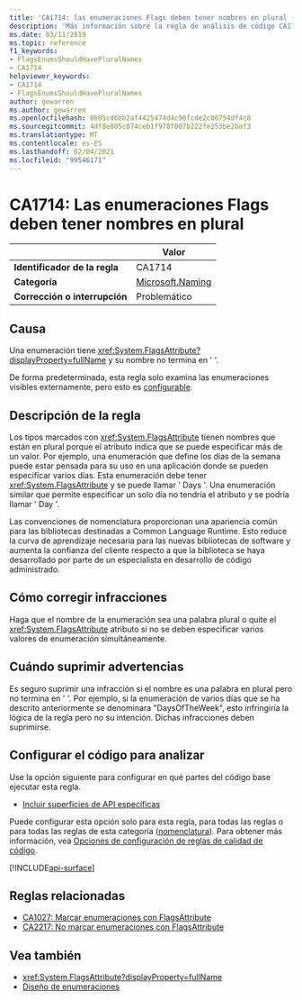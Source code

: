 ```yaml
---
title: 'CA1714: las enumeraciones Flags deben tener nombres en plural (análisis de código)'
description: 'Más información sobre la regla de análisis de código CA1714: las enumeraciones Flags deben tener nombres en plural'
ms.date: 03/11/2019
ms.topic: reference
f1_keywords:
- FlagsEnumsShouldHavePluralNames
- CA1714
helpviewer_keywords:
- CA1714
- FlagsEnumsShouldHavePluralNames
author: gewarren
ms.author: gewarren
ms.openlocfilehash: 8605cd6bb2af4425474d4c96fcde2c86754df4c8
ms.sourcegitcommit: 4df8e005c074ceb1f978f007b222fe253be2baf3
ms.translationtype: MT
ms.contentlocale: es-ES
ms.lasthandoff: 02/04/2021
ms.locfileid: "99546171"
---
```

# <a name="ca1714-flags-enums-should-have-plural-names"></a>CA1714: Las enumeraciones Flags deben tener nombres en plural

| | Valor |
|-|-|
| **Identificador de la regla** |CA1714|
| **Categoría** |[Microsoft.Naming](naming-warnings.md)|
| **Corrección o interrupción** |Problemático|

## <a name="cause"></a>Causa

Una enumeración tiene <xref:System.FlagsAttribute?displayProperty=fullName> y su nombre no termina en ' '.

De forma predeterminada, esta regla solo examina las enumeraciones visibles externamente, pero esto es [configurable](#configure-code-to-analyze).

## <a name="rule-description"></a>Descripción de la regla

Los tipos marcados con <xref:System.FlagsAttribute> tienen nombres que están en plural porque el atributo indica que se puede especificar más de un valor. Por ejemplo, una enumeración que define los días de la semana puede estar pensada para su uso en una aplicación donde se pueden especificar varios días. Esta enumeración debe tener <xref:System.FlagsAttribute> y se puede llamar ' Days '. Una enumeración similar que permite especificar un solo día no tendría el atributo y se podría llamar ' Day '.

Las convenciones de nomenclatura proporcionan una apariencia común para las bibliotecas destinadas a Common Language Runtime. Esto reduce la curva de aprendizaje necesaria para las nuevas bibliotecas de software y aumenta la confianza del cliente respecto a que la biblioteca se haya desarrollado por parte de un especialista en desarrollo de código administrado.

## <a name="how-to-fix-violations"></a>Cómo corregir infracciones

Haga que el nombre de la enumeración sea una palabra plural o quite el <xref:System.FlagsAttribute> atributo si no se deben especificar varios valores de enumeración simultáneamente.

## <a name="when-to-suppress-warnings"></a>Cuándo suprimir advertencias

Es seguro suprimir una infracción si el nombre es una palabra en plural pero no termina en ' '. Por ejemplo, si la enumeración de varios días que se ha descrito anteriormente se denominara "DaysOfTheWeek", esto infringiría la lógica de la regla pero no su intención. Dichas infracciones deben suprimirse.

## <a name="configure-code-to-analyze"></a>Configurar el código para analizar

Use la opción siguiente para configurar en qué partes del código base ejecutar esta regla.

- [Incluir superficies de API específicas](#include-specific-api-surfaces)

Puede configurar esta opción solo para esta regla, para todas las reglas o para todas las reglas de esta categoría ([nomenclatura](naming-warnings.md)). Para obtener más información, vea [Opciones de configuración de reglas de calidad de código](../code-quality-rule-options.md).

[!INCLUDE[api-surface](~/includes/code-analysis/api-surface.md)]

## <a name="related-rules"></a>Reglas relacionadas

- [CA1027: Marcar enumeraciones con FlagsAttribute](ca1027.md)
- [CA2217: No marcar enumeraciones con FlagsAttribute](ca2217.md)

## <a name="see-also"></a>Vea también

- <xref:System.FlagsAttribute?displayProperty=fullName>
- [Diseño de enumeraciones](../../../standard/design-guidelines/enum.md)
